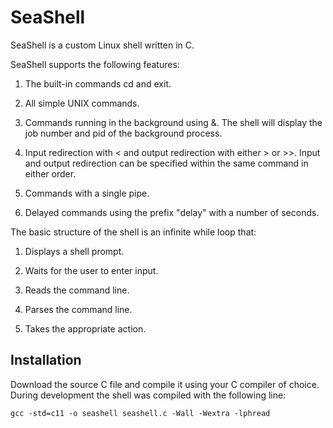 # SeaShell

SeaShell is a custom Linux shell written in C.

SeaShell supports the following features:

  1. The built-in commands cd and exit.
  
  2. All simple UNIX commands.
 
  3. Commands running in the background using &. The shell
     will display the job number and pid of the background
     process.
  
  4. Input redirection with < and output redirection with 
     either > or >>. Input and output redirection can be
     specified within the same command in either order.
 
  5. Commands with a single pipe.

  6. Delayed commands using the prefix "delay" with a number of seconds.

The basic structure of the shell is an infinite while loop that:
  
  1. Displays a shell prompt.
 
  2. Waits for the user to enter input. 
  
  3. Reads the command line.
 
  4. Parses the command line.
 
  5. Takes the appropriate action.

## Installation

Download the source C file and compile it using your C compiler of choice. During
development the shell was compiled with the following line:

`gcc -std=c11 -o seashell seashell.c -Wall -Wextra -lphread`
